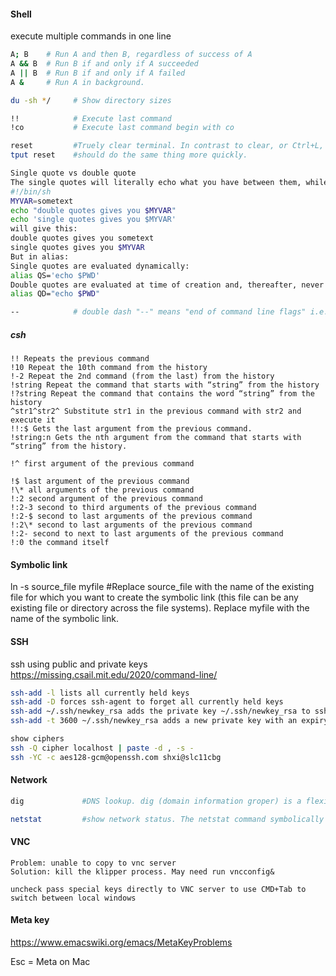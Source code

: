 #### Shell
execute multiple commands in one line  
```bash
A; B    # Run A and then B, regardless of success of A
A && B  # Run B if and only if A succeeded
A || B  # Run B if and only if A failed
A &     # Run A in background.
```

```bash
du -sh */     # Show directory sizes

!!            # Execute last command
!co           # Execute last command begin with co

reset         #Truely clear terminal. In contrast to clear, or Ctrl+L, reset will actually completely re-initialise the terminal, instead of just clearing the screen. However, it won't re-instantiate the shell (bash). That means that bash's state is the same as before, just as if you were merely clearing the screen.
tput reset    #should do the same thing more quickly.

Single quote vs double quote
The single quotes will literally echo what you have between them, while the double quotes will evaluate variables between them and output the value of the variable. For example, this
#!/bin/sh
MYVAR=sometext
echo "double quotes gives you $MYVAR"
echo 'single quotes gives you $MYVAR'
will give this:
double quotes gives you sometext
single quotes gives you $MYVAR
But in alias:
Single quotes are evaluated dynamically:
alias QS='echo $PWD'
Double quotes are evaluated at time of creation and, thereafter, never changes:
alias QD="echo $PWD"

--            # double dash "--" means "end of command line flags" i.e. it tells the preceding command not to try to parse what comes after command line options.
```
##### csh
```
!! Repeats the previous command
!10 Repeat the 10th command from the history
!-2 Repeat the 2nd command (from the last) from the history
!string Repeat the command that starts with “string” from the history
!?string Repeat the command that contains the word “string” from the history
^str1^str2^ Substitute str1 in the previous command with str2 and execute it
!!:$ Gets the last argument from the previous command.
!string:n Gets the nth argument from the command that starts with “string” from the history.

!^ first argument of the previous command

!$ last argument of the previous command
!\* all arguments of the previous command
!:2 second argument of the previous command
!:2-3 second to third arguments of the previous command
!:2-$ second to last arguments of the previous command
!:2\* second to last arguments of the previous command
!:2- second to next to last arguments of the previous command
!:0 the command itself
```

#### Symbolic link
ln -s source_file myfile    #Replace source_file with the name of the existing file for which you want to create the symbolic link (this file can be any existing file or directory across the file systems). Replace myfile with the name of the symbolic link.

#### SSH
ssh using public and private keys
<https://missing.csail.mit.edu/2020/command-line/>
```bash
ssh-add -l lists all currently held keys
ssh-add -D forces ssh-agent to forget all currently held keys
ssh-add ~/.ssh/newkey_rsa adds the private key ~/.ssh/newkey_rsa to ssh-agent.
ssh-add -t 3600 ~/.ssh/newkey_rsa adds a new private key with an expiry time, so ssh-agent will only remember newkey_rsa for (say) 3600 seconds.

show ciphers
ssh -Q cipher localhost | paste -d , -s -
ssh -YC -c aes128-gcm@openssh.com shxi@slc11cbg
```

#### Network
```bash
dig             #DNS lookup. dig (domain information groper) is a flexible tool for interrogating DNS name servers. It performs DNS lookups and displays the answers that are returned from the name server(s) that were queried.

netstat         #show network status. The netstat command symbolically displays the contents of various network-related data structures.
```
#### VNC
```
Problem: unable to copy to vnc server
Solution: kill the klipper process. May need run vncconfig&

uncheck pass special keys directly to VNC server to use CMD+Tab to switch between local windows
```

#### Meta key
<https://www.emacswiki.org/emacs/MetaKeyProblems>

Esc = Meta on Mac
